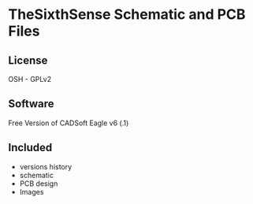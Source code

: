 TheSixthSense Schematic and PCB Files
==============

License
--------------
OSH - GPLv2

Software
--------------
Free Version of CADSoft Eagle v6 (.1)

Included
--------------
- versions history
- schematic
- PCB design
- Images